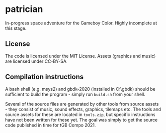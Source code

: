 # patrician
In-progress space adventure for the Gameboy Color. Highly incomplete at this stage.

## License
The code is licensed under the MIT License. Assets (graphics and music) are licensed under CC-BY-SA.

## Compilation instructions
A bash shell (e.g. msys2) and gbdk-2020 (installed in C:\gbdk\) should be sufficient to build the program - simply run `build.sh` from your shell.

Several of the source files are generated by other tools from source assets - they consist of music, sound effects, graphics, tilemaps etc. The tools and source assets for these are located in `tools.zip`, but specific instructions have not been written for these yet. The goal was simply to get the source code published in time for tGB Compo 2021.
